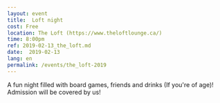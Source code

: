 ```yaml
---
layout: event
title:  Loft night
cost: Free
location: The Loft (https://www.theloftlounge.ca/)
time: 8:00pm
ref: 2019-02-13_the_loft.md
date:  2019-02-13
lang: en
permalink: /events/the_loft-2019
---
```


A fun night filled with board games, friends and drinks (If you're of age)! Admission will be covered by us!

